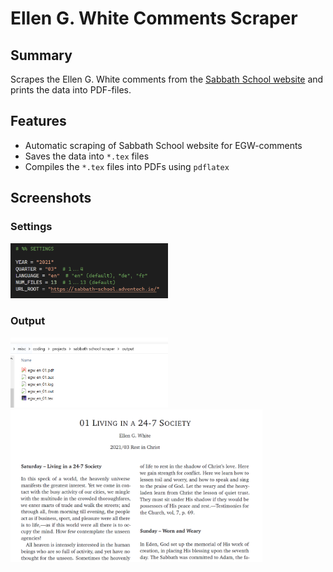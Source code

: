 # Ellen G. White Comments Scraper

## Summary

Scrapes the Ellen G. White comments from the <a href="https://sabbath-school.adventech.io/">Sabbath School website</a> and prints the data into PDF-files.

## Features

- Automatic scraping of Sabbath School website for EGW-comments
- Saves  the data into `*.tex` files
- Compiles the `*.tex` files into PDFs using `pdflatex`

## Screenshots


### Settings

<img width="50%" src="screenshot3.png" >


### Output


<img style="width: 50%" src="screenshot2.png" >
<br>
<img style="width: 80%" src="screenshot1.png" >

